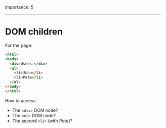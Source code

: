 importance: 5

---

# DOM children

For the page:

```html
<html>
<body>
  <div>Users:</div>
  <ul>
    <li>John</li>
    <li>Pete</li>
  </ul>
</body>
</html>
```

How to access:
- The `<div>` DOM node?
- The `<ul>` DOM node?
- The second `<li>` (with Pete)?
